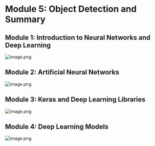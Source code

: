 

# Module 5: Object Detection and Summary
## Module 1: Introduction to Neural Networks and Deep Learning
![image.png](https://prod-files-secure.s3.us-west-2.amazonaws.com/03e82b26-cccb-4906-bb56-adabcbdc0655/a8d40bcb-c482-4026-8872-311e16b2dc63/image.png?X-Amz-Algorithm=AWS4-HMAC-SHA256&X-Amz-Content-Sha256=UNSIGNED-PAYLOAD&X-Amz-Credential=AKIAT73L2G45HZZMZUHI%2F20240924%2Fus-west-2%2Fs3%2Faws4_request&X-Amz-Date=20240924T151548Z&X-Amz-Expires=3600&X-Amz-Signature=a63c89abc93cf59c7735f0039752459d0b69bb933e54027184c90fad343dc0d1&X-Amz-SignedHeaders=host&x-id=GetObject)
## Module 2: Artificial Neural Networks
![image.png](https://prod-files-secure.s3.us-west-2.amazonaws.com/03e82b26-cccb-4906-bb56-adabcbdc0655/5157ca89-62da-41d9-a98f-6432b71047a9/image.png?X-Amz-Algorithm=AWS4-HMAC-SHA256&X-Amz-Content-Sha256=UNSIGNED-PAYLOAD&X-Amz-Credential=AKIAT73L2G45HZZMZUHI%2F20240924%2Fus-west-2%2Fs3%2Faws4_request&X-Amz-Date=20240924T151548Z&X-Amz-Expires=3600&X-Amz-Signature=2b2ccb000c7acc6c47bd80abe6a1134baeaf6cfa0c50390f2350e623df31754c&X-Amz-SignedHeaders=host&x-id=GetObject)
## Module 3: Keras and Deep Learning Libraries
![image.png](https://prod-files-secure.s3.us-west-2.amazonaws.com/03e82b26-cccb-4906-bb56-adabcbdc0655/5089ce50-05f1-470d-ad42-42503bf1df5f/image.png?X-Amz-Algorithm=AWS4-HMAC-SHA256&X-Amz-Content-Sha256=UNSIGNED-PAYLOAD&X-Amz-Credential=AKIAT73L2G45HZZMZUHI%2F20240924%2Fus-west-2%2Fs3%2Faws4_request&X-Amz-Date=20240924T151548Z&X-Amz-Expires=3600&X-Amz-Signature=8c1fdb5518cde76272cf12d46e01318d9d0d052bddce3080a2dc2d83fdae3ec1&X-Amz-SignedHeaders=host&x-id=GetObject)
## Module 4: Deep Learning Models
![image.png](https://prod-files-secure.s3.us-west-2.amazonaws.com/03e82b26-cccb-4906-bb56-adabcbdc0655/4e22fcb0-cfbc-4d28-b961-b9b8fde071f0/image.png?X-Amz-Algorithm=AWS4-HMAC-SHA256&X-Amz-Content-Sha256=UNSIGNED-PAYLOAD&X-Amz-Credential=AKIAT73L2G45HZZMZUHI%2F20240924%2Fus-west-2%2Fs3%2Faws4_request&X-Amz-Date=20240924T151548Z&X-Amz-Expires=3600&X-Amz-Signature=d58a78215670acda1f14094336a2ab7217262f3e398eb6c30a4b09c6465dbe3b&X-Amz-SignedHeaders=host&x-id=GetObject)